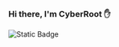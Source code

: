 ### Hi there, I'm CyberRoot ✋
<img alt="Static Badge" src="https://img.shields.io/badge/CyberRoot-red">

